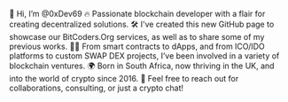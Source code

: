 👋 Hi, I’m @0xDev69
🔥 Passionate blockchain developer with a flair for creating decentralized solutions.
🛠 I've created this new GitHub page to showcase our BitCoders.Org services, as well as to share some of my previous works.
👨‍💻 From smart contracts to dApps, and from ICO/IDO platforms to custom SWAP DEX projects, I’ve been involved in a variety of blockchain ventures.
🌍 Born in South Africa, now thriving in the UK, and into the world of crypto since 2016.
🤝 Feel free to reach out for collaborations, consulting, or just a crypto chat!

<!---
0xDev69/0xDev69 is a ✨ special ✨ repository because its `README.md` (this file) appears on your GitHub profile.
You can click the Preview link to take a look at your changes.
--->
